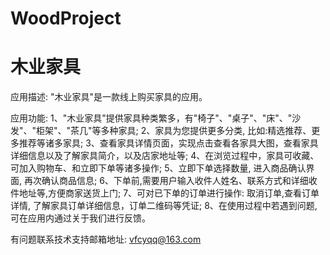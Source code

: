 # WoodProject
# 木业家具

应用描述: "木业家具"是一款线上购买家具的应用。

应用功能: 
      1、"木业家具"提供家具种类繁多，有"椅子"、"桌子"、"床"、"沙发"、"柜架"、"茶几"等多种家具; 
      2、家具为您提供更多分类, 比如:精选推荐、更多推荐等诸多家具; 
      3、查看家具详情页面，实现点击查看各家具大图，查看家具详细信息以及了解家具简介，以及店家地址等; 
      4、在浏览过程中，家具可收藏、可加入购物车、和立即下单等诸多操作; 
      5、立即下单选择数量, 进入商品确认界面, 再次确认商品信息; 
      6、下单前,需要用户输入收件人姓名、联系方式和详细收件地址等,方便商家送货上门; 
      7、可对已下单的订单进行操作: 取消订单,查看订单详情, 了解家具订单详细信息，订单二维码等凭证; 
      8、在使用过程中若遇到问题, 可在应用内通过关于我们进行反馈。

有问题联系技术支持邮箱地址: vfcyqq@163.com

